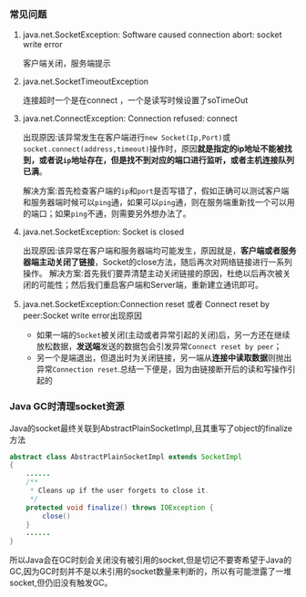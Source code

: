 ### 常见问题

1. java.net.SocketException: Software caused connection abort: socket write error

   客户端关闭，服务端提示

2. java.net.SocketTimeoutException

   连接超时一个是在connect ，一个是读写时候设置了soTimeOut

3. java.net.ConnectException: Connection refused: connect

   出现原因:该异常发生在客户端进行`new Socket(Ip,Port)`或`socket.connect(address,timeout)`操作时，原因**就是指定的ip地址不能被找到，或者说`ip`地址存在，但是找不到对应的端口进行监听，或者主机连接队列已满**。

   解决方案:首先检查客户端的`ip`和`port`是否写错了，假如正确可以测试客户端和服务器端时候可以`ping`通，如果可以`ping`通，则在服务端重新找一个可以用的端口；如果`ping`不通，则需要另外想办法了。

4. java.net.SocketException: Socket is closed

   出现原因:该异常在客户端和服务器端均可能发生，原因就是，**客户端或者服务器端主动关闭了链接**，Socket的close方法，随后再次对网络链接进行一系列操作。
   解决方案:首先我们要弄清楚主动关闭链接的原因，杜绝以后再次被关闭的可能性；然后我们重启客户端和Server端，重新建立通讯即可。

5. java.net.SocketException:Connection reset 或者 Connect reset by peer:Socket write error出现原因

   - 如果一端的`Socket`被关闭(主动或者异常引起的关闭)后，另一方还在继续放松数据，**发送端**发送的数据包会引发异常`Connect reset by peer`；
   - 另一个是端退出，但退出时为关闭链接，另一端从**连接中读取数据**则抛出异常`Connection reset`.总结一下便是，因为由链接断开后的读和写操作引起的





### Java GC时清理socket资源

Java的socket最终关联到AbstractPlainSocketImpl,且其重写了object的finalize方法

```JAVA
abstract class AbstractPlainSocketImpl extends SocketImpl 
{
	......
    /**
     * Cleans up if the user forgets to close it.
     */
    protected void finalize() throws IOException {
        close()
    }
    ......
}
```

所以Java会在GC时刻会关闭没有被引用的socket,但是切记不要寄希望于Java的GC,因为GC时刻并不是以未引用的socket数量来判断的，所以有可能泄露了一堆socket,但仍旧没有触发GC。